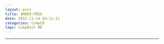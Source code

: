 ```yaml
---
layout: post
title: AMBER:PBSA
date: 2015-11-14 03:11:11
categories: CompCB
tags: CompBiol MD
---
```




------
